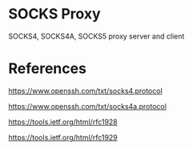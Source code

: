 # SOCKS Proxy

SOCKS4, SOCKS4A, SOCKS5 proxy server and client

# References

https://www.openssh.com/txt/socks4.protocol

https://www.openssh.com/txt/socks4a.protocol

https://tools.ietf.org/html/rfc1928

https://tools.ietf.org/html/rfc1929
